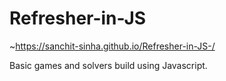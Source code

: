 # Refresher-in-JS
~https://sanchit-sinha.github.io/Refresher-in-JS-/  

Basic games and solvers build using Javascript.

